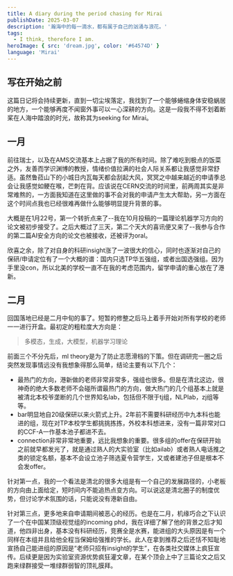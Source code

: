 ```yaml
---
title: A diary during the period chasing for Mirai
publishDate: 2025-03-07
description: '瀚海中的每一滴水，都有属于自己的汹涌与浪花。'
tags:
  - I think, therefore I am.
heroImage: { src: 'dream.jpg', color: '#64574D' }
language: 'Mirai'
---
```


## 写在开始之前
  这篇日记将会持续更新，直到一切尘埃落定，我找到了一个能够蜷缩身体安稳蜗居的地方，一个能够再度不闻窗外事可以一心深耕的方向。这是一段我不得不划着断桨在人海中踏浪的时光，故称其为seeking for Mirai。

## 一月
  前往瑞士，以及在AMS交流基本上占据了我的所有时间。除了难吃到极点的饭菜之外，友善而学识渊博的教授，情绪价值拉满的社会人际关系都让我感觉非常舒适。虽然鲁菈山下的小城日内瓦每天都会刮起大风，冥冥之中越来越近的申请季总会让我感觉如鲠在喉，芒刺在背。应该说在CERN交流的时间里，前两周其实是非常难熬的，一方面我知道在这里做的事不会对我的申请产生太大帮助，另一方面在这个时间点我也已经很难再做什么能够明显提升背景的事。

大概是在1月22号，第一个转折点来了--我在10月投稿的一篇理论机器学习方向的论文被初步接受了。之后大概过了三天，第二个天大的喜讯便又来了--我参与合作的第二篇AI安全方向的论文也被接收，还被评为oral。

欣喜之余，除了对自身的科研insight涨了一波很大的信心，同时也逐渐对自己的保研/申请定位有了一个大概的谱：国内只选TP华五强组，或者出国选强组。因为手里没con，所以北美的学校一直不在我的考虑范围内，留学申请的重心放在了港新。

## 二月
回国落地已经是二月中旬的事了。短暂的修整之后马上着手开始对所有学校的老师一一进行开盒。最初定的粗粒度大方向是：

>多模态，生成，大模型，机器学习理论

前面三个不分先后，ml theory是为了防止志愿滑档的下策。但在调研完一圈之后突然发现事情远没有我想象得那么简单，结论主要有以下几个：
- 最热门的方向，港新做的老师非常非常多，强组也很多。但是在清北这边，很神奇的绝大多数老师不会碰所谓最热门的方向，做大热门的几个组基本上就是被清北本校爷垄断的几个世界知名lab，包括但不限于tj组，NLPlab，zj组等等。
- bar明显地自20级保研以来火箭式上升。2年前不需要科研经历中九本科也能进的组，现在对TP本校学生都挑挑拣拣，外校本科想进来，没有一篇非常对口的CCF-A一作基本池子都进不去。
- connection非常非常地重要，远比我想象的重要。很多组的offer在保研开始之前就早都发光了，就是通过熟人的大实验室（比如ailab）或者熟人电话推之类的锁定名额，基本不会设立池子筛选夏令营学生，又或者建池子但是根本不会发offer。

针对第一点，我的一个看法是清北的很多大组是有一个自己的发展路径的，小老板的方向由上面给定，短时间内不能追热点变方向。可以说这是清北圈子的制度优势，但讨论学术氛围的话，只能说没有港新自由。

针对第三点，更多地来自申请期间被恶心的经历。也是在二月，机缘巧合之下认识了一个在中国某顶级视觉组的incoming phd，我在详细了解了他的背景之后才知道，他四非出身，基本没有科研经历，竞赛全是水赛，能进组的大头原因是有一个同样在本组并且给他全程当保姆给强推的学长。此人在拿到推荐之后还恬不知耻地宣扬自己能进组的原因是“老师只招有insight的学生”，在各类社交媒体上疯狂宣传。后续更是因为实验室资源优势疯狂灌文章，在某个顶会上中了三篇论文之后又跑来绿群接受一堆绿群弱智的顶礼膜拜。

